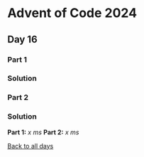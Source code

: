 # Advent of Code 2024
## Day 16
### Part 1

### Solution

### Part 2

### Solution


**Part 1:** *x ms*
**Part 2:** *x ms*  

[Back to all days](/2024)